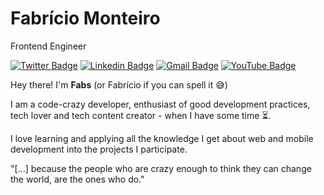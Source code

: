 
# Fabrício Monteiro 

Frontend Engineer

[![Twitter Badge](https://img.shields.io/badge/-@fabsmont-3082ab?style=flat-square&labelColor=3082ab&logo=twitter&logoColor=white&link=https://twitter.com/fabsmont)](https://twitter.com/fabsmont) 
[![Linkedin Badge](https://img.shields.io/badge/-Fabrício%20Monteiro-0A66C2?style=flat-square&logo=Linkedin&logoColor=white&link=https://www.linkedin.com/in/fabmont/)](https://www.linkedin.com/in/fabmont/) 
[![Gmail Badge](https://img.shields.io/badge/-fabriciosantos47@gmail.com-FFFFFF?style=flat-square&logo=Gmail&logoColor=E55035&link=mailto:fabriciosantos47@gmail.com)](mailto:fabriciosantos47@gmail.com)
[![YouTube Badge](https://img.shields.io/badge/-Fabrício%20Monteiro-E54F0D?style=flat-square&logo=Youtube&logoColor=white&link=https://www.youtube.com/channel/UCiJHIHP-suKBwZnJRJ47fwA)](https://www.youtube.com/channel/UCiJHIHP-suKBwZnJRJ47fwA)

Hey there! I'm **Fabs** (or Fabrício if you can spell it 😅)

I am a code-crazy developer, enthusiast of good development practices, tech lover and tech content creator - when I have some time ⏳.

I love learning and applying all the knowledge I get about web and mobile development into the projects I participate.

"[...] because the people who are crazy enough to think they can change the world, are the ones who do."
